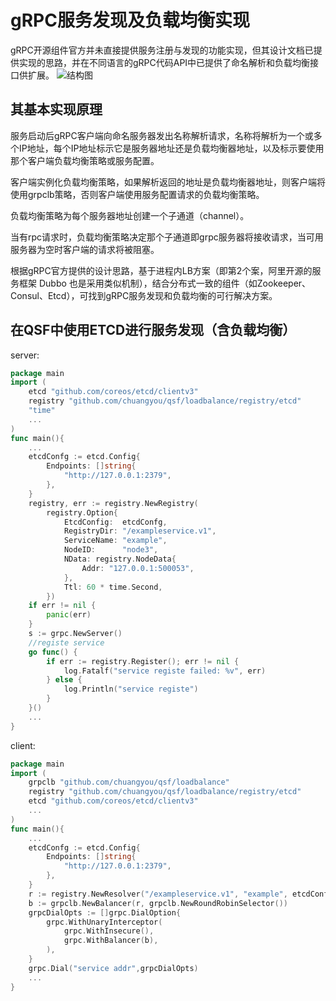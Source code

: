 ﻿# gRPC服务发现及负载均衡实现

gRPC开源组件官方并未直接提供服务注册与发现的功能实现，但其设计文档已提供实现的思路，并在不同语言的gRPC代码API中已提供了命名解析和负载均衡接口供扩展。
![结构图][1]

其基本实现原理
-------
服务启动后gRPC客户端向命名服务器发出名称解析请求，名称将解析为一个或多个IP地址，每个IP地址标示它是服务器地址还是负载均衡器地址，以及标示要使用那个客户端负载均衡策略或服务配置。

客户端实例化负载均衡策略，如果解析返回的地址是负载均衡器地址，则客户端将使用grpclb策略，否则客户端使用服务配置请求的负载均衡策略。

负载均衡策略为每个服务器地址创建一个子通道（channel）。

当有rpc请求时，负载均衡策略决定那个子通道即grpc服务器将接收请求，当可用服务器为空时客户端的请求将被阻塞。

根据gRPC官方提供的设计思路，基于进程内LB方案（即第2个案，阿里开源的服务框架 Dubbo 也是采用类似机制），结合分布式一致的组件（如Zookeeper、Consul、Etcd），可找到gRPC服务发现和负载均衡的可行解决方案。

在QSF中使用ETCD进行服务发现（含负载均衡）
------------------------
server:

```go
package main
import (
	etcd "github.com/coreos/etcd/clientv3"
	registry "github.com/chuangyou/qsf/loadbalance/registry/etcd"
	"time"
	...
)
func main(){
    ...
	etcdConfg := etcd.Config{
		Endpoints: []string{
			"http://127.0.0.1:2379",
		},
	}
	registry, err := registry.NewRegistry(
		registry.Option{
			EtcdConfig:  etcdConfg,
			RegistryDir: "/exampleservice.v1",
			ServiceName: "example",
			NodeID:      "node3",
			NData: registry.NodeData{
				Addr: "127.0.0.1:500053",
			},
			Ttl: 60 * time.Second,
		})
	if err != nil {
	    panic(err)
    }
    s := grpc.NewServer()
    //registe service
    go func() {
		if err := registry.Register(); err != nil {
			log.Fatalf("service registe failed: %v", err)
		} else {
			log.Println("service registe")
		}
	}()
    ...
}
```
client:

```go
package main
import (
	grpclb "github.com/chuangyou/qsf/loadbalance"
   	registry "github.com/chuangyou/qsf/loadbalance/registry/etcd"
	etcd "github.com/coreos/etcd/clientv3"
	...
)
func main(){
    ...
	etcdConfg := etcd.Config{
		Endpoints: []string{
			"http://127.0.0.1:2379",
		},
	}
	r := registry.NewResolver("/exampleservice.v1", "example", etcdConfg)
	b := grpclb.NewBalancer(r, grpclb.NewRoundRobinSelector())
	grpcDialOpts := []grpc.DialOption{
    	grpc.WithUnaryInterceptor(
    		grpc.WithInsecure(),
		    grpc.WithBalancer(b),
    	),
    }
    grpc.Dial("service addr",grpcDialOpts)
    ...
}
```

  [1]: https://segmentfault.com/img/bVKyoo?w=554&h=243